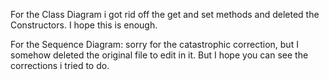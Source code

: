 For the Class Diagram i got rid off the get and set methods and deleted the Constructors. I hope this is enough.

For the Sequence Diagram: sorry for the catastrophic correction, but I somehow deleted the original file to edit in it. But I hope you can see the corrections i tried to do.
